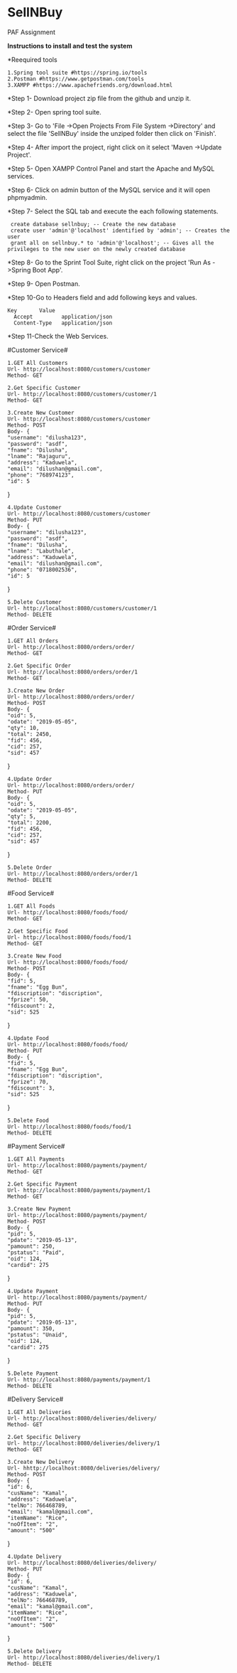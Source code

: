 # SellNBuy
PAF Assignment

******Instructions to install and test the system******

*Reequired tools

	1.Spring tool suite #https://spring.io/tools
	2.Postman #https://www.getpostman.com/tools
	3.XAMPP #https://www.apachefriends.org/download.html

*Step 1-  Download project zip file from the github and unzip it.

*Step 2-  Open spring tool suite.

*Step 3-  Go to 'File ->Open Projects From File System ->Directory' and select the file 'SellNBuy' inside the unziped folder then click on 'Finish'.

*Step 4-  After import the project, right click on it select 'Maven ->Update Project'.

*Step 5-  Open XAMPP Control Panel and start the Apache and MySQL services.

*Step 6-  Click on admin button of the MySQL service and it will open phpmyadmin.

*Step 7-  Select the SQL tab and execute the each following statements.

	 create database sellnbuy; -- Create the new database
	 create user 'admin'@'localhost' identified by 'admin'; -- Creates the user
	 grant all on sellnbuy.* to 'admin'@'localhost'; -- Gives all the privileges to the new user on the newly created database

*Step 8- Go to the Sprint Tool Suite, right click on the project 'Run As ->Spring Boot App'.

*Step 9- Open Postman.

*Step 10-Go to Headers field and add following keys and values.
	
	Key		  Value
      Accept         application/json
      Content-Type   application/json

*Step 11-Check the Web Services.

#Customer Service#

	1.GET All Customers
	Url- http://localhost:8080/customers/customer
	Method- GET

	2.Get Specific Customer
	Url- http://localhost:8080/customers/customer/1
	Method- GET	

	3.Create New Customer
	Url- http://localhost:8080/customers/customer
	Method- POST
	Body- {
    "username": "dilusha123",
    "password": "asdf",
    "fname": "Dilusha",
    "lname": "Rajaguru",
    "address": "Kaduwela",
    "email": "dilushan@gmail.com",
    "phone": "768974123",
    "id": 5
}

	4.Update Customer
	Url- http://localhost:8080/customers/customer
	Method- PUT
	Body- {
    "username": "dilusha123",
    "password": "asdf",
    "fname": "Dilusha",
    "lname": "Labuthale",
    "address": "Kaduwela",
    "email": "dilushan@gmail.com",
    "phone": "0718002536",
    "id": 5
}

	5.Delete Customer
	Url- http://localhost:8080/customers/customer/1
	Method- DELETE

#Order Service#

	1.GET All Orders
	Url- http://localhost:8080/orders/order/
	Method- GET

	2.Get Specific Order
	Url- http://localhost:8080/orders/order/1
	Method- GET	

	3.Create New Order
	Url- http://localhost:8080/orders/order/
	Method- POST
	Body- {
    "oid": 5,
    "odate": "2019-05-05",
    "qty": 10,
    "total": 2450,
    "fid": 456,
    "cid": 257,
    "sid": 457
}

	4.Update Order
	Url- http://localhost:8080/orders/order/
	Method- PUT
	Body- {
    "oid": 5,
    "odate": "2019-05-05",
    "qty": 5,
    "total": 2200,
    "fid": 456,
    "cid": 257,
    "sid": 457
}


	5.Delete Order
	Url- http://localhost:8080/orders/order/1
	Method- DELETE


#Food Service#

	1.GET All Foods
	Url- http://localhost:8080/foods/food/
	Method- GET

	2.Get Specific Food
	Url- http://localhost:8080/foods/food/1
	Method- GET	

	3.Create New Food
	Url- http://localhost:8080/foods/food/
	Method- POST
	Body- {
    "fid": 5,
    "fname": "Egg Bun",
    "fdiscription": "discription",
    "fprize": 50,
    "fdiscount": 2,
    "sid": 525
}

	4.Update Food
	Url- http://localhost:8080/foods/food/
	Method- PUT
	Body- {
    "fid": 5,
    "fname": "Egg Bun",
    "fdiscription": "discription",
    "fprize": 70,
    "fdiscount": 3,
    "sid": 525
}


	5.Delete Food
	Url- http://localhost:8080/foods/food/1
	Method- DELETE



#Payment Service#

	1.GET All Payments
	Url- http://localhost:8080/payments/payment/
	Method- GET

	2.Get Specific Payment
	Url- http://localhost:8080/payments/payment/1
	Method- GET	

	3.Create New Payment
	Url- http://localhost:8080/payments/payment/
	Method- POST
	Body- {
    "pid": 5,
    "pdate": "2019-05-13",
    "pamount": 250,
    "pstatus": "Paid",
    "oid": 124,
    "cardid": 275
}

	4.Update Payment
	Url- http://localhost:8080/payments/payment/
	Method- PUT
	Body- {
    "pid": 5,
    "pdate": "2019-05-13",
    "pamount": 350,
    "pstatus": "Unaid",
    "oid": 124,
    "cardid": 275
}


	5.Delete Payment
	Url- http://localhost:8080/payments/payment/1
	Method- DELETE


#Delivery Service#

	1.GET All Deliveries
	Url- http://localhost:8080/deliveries/delivery/
	Method- GET

	2.Get Specific Delivery
	Url- http://localhost:8080/deliveries/delivery/1
	Method- GET	

	3.Create New Delivery
	Url- hhttp://localhost:8080/deliveries/delivery/
	Method- POST
	Body- {
    "id": 6,
    "cusName": "Kamal",
    "address": "Kaduwela",
    "telNo": 766468789,
    "email": "kamal@gmail.com",
    "itemName": "Rice",
    "noOfItem": "2",
    "amount": "500"
}

	4.Update Delivery
	Url- http://localhost:8080/deliveries/delivery/
	Method- PUT
	Body- {
    "id": 6,
    "cusName": "Kamal",
    "address": "Kaduwela",
    "telNo": 766468789,
    "email": "kamal@gmail.com",
    "itemName": "Rice",
    "noOfItem": "2",
    "amount": "500"
}


	5.Delete Delivery
	Url- http://localhost:8080/deliveries/delivery/1
	Method- DELETE


